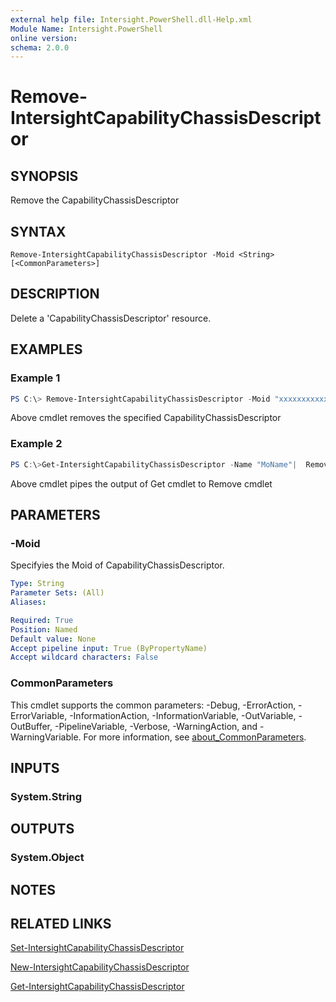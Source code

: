 ```yaml
---
external help file: Intersight.PowerShell.dll-Help.xml
Module Name: Intersight.PowerShell
online version:
schema: 2.0.0
---
```


# Remove-IntersightCapabilityChassisDescriptor

## SYNOPSIS
Remove the CapabilityChassisDescriptor

## SYNTAX

```
Remove-IntersightCapabilityChassisDescriptor -Moid <String> [<CommonParameters>]
```

## DESCRIPTION
Delete a &apos;CapabilityChassisDescriptor&apos; resource.

## EXAMPLES

### Example 1
```powershell
PS C:\> Remove-IntersightCapabilityChassisDescriptor -Moid "xxxxxxxxxxxxxxxxxxxxxxxxxxx"
```
Above cmdlet removes the specified CapabilityChassisDescriptor 

### Example 2
```powershell
PS C:\>Get-IntersightCapabilityChassisDescriptor -Name "MoName"|  Remove-IntersightCapabilityChassisDescriptor
```
Above cmdlet pipes the output of Get cmdlet to Remove cmdlet

## PARAMETERS

### -Moid
Specifyies the Moid of CapabilityChassisDescriptor.

```yaml
Type: String
Parameter Sets: (All)
Aliases:

Required: True
Position: Named
Default value: None
Accept pipeline input: True (ByPropertyName)
Accept wildcard characters: False
```

### CommonParameters
This cmdlet supports the common parameters: -Debug, -ErrorAction, -ErrorVariable, -InformationAction, -InformationVariable, -OutVariable, -OutBuffer, -PipelineVariable, -Verbose, -WarningAction, and -WarningVariable. For more information, see [about_CommonParameters](http://go.microsoft.com/fwlink/?LinkID=113216).

## INPUTS

### System.String

## OUTPUTS

### System.Object
## NOTES

## RELATED LINKS

[Set-IntersightCapabilityChassisDescriptor](./Set-IntersightCapabilityChassisDescriptor.md)

[New-IntersightCapabilityChassisDescriptor](./New-IntersightCapabilityChassisDescriptor.md)

[Get-IntersightCapabilityChassisDescriptor](./Get-IntersightCapabilityChassisDescriptor.md)

